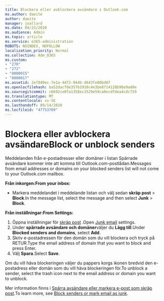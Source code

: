 ```yaml
---
title: Blockera eller avblockera avsändare i Outlook.com
ms.author: daeite
author: daeite
manager: joallard
ms.date: 04/23/2020
ms.audience: Admin
ms.topic: article
ms.service: o365-administration
ROBOTS: NOINDEX, NOFOLLOW
localization_priority: Normal
ms.collection: Adm_O365
ms.custom:
- "270"
- "272"
- "8000015"
- "8000017"
ms.assetid: 2ef840ec-7e1a-4df2-944b-d643fe08bd8f
ms.openlocfilehash: ba52dacf8e357b1910c4e3be8714128b96e9ad0e
ms.sourcegitcommit: c6692ce0fa1358ec3529e59ca0ecdfdea4cdc759
ms.translationtype: MT
ms.contentlocale: sv-SE
ms.lasthandoff: 09/14/2020
ms.locfileid: "47753709"
---
```

# <a name="block-or-unblock-senders"></a><span data-ttu-id="fc6c4-102">Blockera eller avblockera avsändare</span><span class="sxs-lookup"><span data-stu-id="fc6c4-102">Block or unblock senders</span></span>

<span data-ttu-id="fc6c4-103">Meddelanden från e-postadresser eller domäner i listan Spärrade avsändare kommer inte att komma till Outlook.com-postlådan.</span><span class="sxs-lookup"><span data-stu-id="fc6c4-103">Messages from email addresses or domains on your blocked senders list will not come to your Outlook.com mailbox.</span></span>

<span data-ttu-id="fc6c4-104">**Från inkorgen:**</span><span class="sxs-lookup"><span data-stu-id="fc6c4-104">**From your inbox:**</span></span>

- <span data-ttu-id="fc6c4-105">Markera meddelandet i meddelande listan och välj sedan **skräp post**  >  **Block**.</span><span class="sxs-lookup"><span data-stu-id="fc6c4-105">In the message list, select the message and then select **Junk** > **Block**.</span></span>

<span data-ttu-id="fc6c4-106">**Från inställningar:**</span><span class="sxs-lookup"><span data-stu-id="fc6c4-106">**From Settings:**</span></span>

1. <span data-ttu-id="fc6c4-107">Öppna inställningar för [skräp post](https://outlook.live.com/mail/options/mail/junkEmail) .</span><span class="sxs-lookup"><span data-stu-id="fc6c4-107">Open [Junk email](https://outlook.live.com/mail/options/mail/junkEmail) settings.</span></span>
2. <span data-ttu-id="fc6c4-108">Under **spärrade avsändare och domäner**väljer du **Lägg till**.</span><span class="sxs-lookup"><span data-stu-id="fc6c4-108">Under **Blocked senders and domains**, select **Add**.</span></span>
3. <span data-ttu-id="fc6c4-109">Skriv e-postadressen för den domän som du vill blockera och tryck på RETUR.</span><span class="sxs-lookup"><span data-stu-id="fc6c4-109">Type the email address of domain that you want to block and press Enter.</span></span>
4. <span data-ttu-id="fc6c4-110">Välj **Spara**.</span><span class="sxs-lookup"><span data-stu-id="fc6c4-110">Select **Save**.</span></span>

<span data-ttu-id="fc6c4-111">Om du vill häva blockeringen väljer du pappers korgs ikonen bredvid den e-postadress eller domän som du vill häva blockeringen för.</span><span class="sxs-lookup"><span data-stu-id="fc6c4-111">To unblock a sender, select the trash icon next to the email address or domain you want to unblock.</span></span>

<span data-ttu-id="fc6c4-112">Mer information finns i [Spärra avsändare eller markera e-post som skräp post](https://support.office.com/article/a3ece97b-82f8-4a5e-9ac3-e92fa6427ae4?wt.mc_id=Office_Outlook_com_Alchemy).</span><span class="sxs-lookup"><span data-stu-id="fc6c4-112">To learn more, see [Block senders or mark email as junk](https://support.office.com/article/a3ece97b-82f8-4a5e-9ac3-e92fa6427ae4?wt.mc_id=Office_Outlook_com_Alchemy).</span></span>